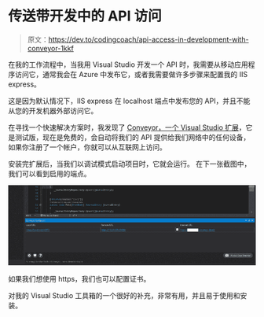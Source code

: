 # 传送带开发中的 API 访问

> 原文：<https://dev.to/codingcoach/api-access-in-development-with-conveyor-1kkf>

在我的工作流程中，当我用 Visual Studio 开发一个 API 时，我需要从移动应用程序访问它，通常我会在 Azure 中发布它，或者我需要做许多步骤来配置我的 IIS express。

这是因为默认情况下，IIS express 在 localhost 端点中发布您的 API，并且不能从您的开发机器外部访问它。

在寻找一个快速解决方案时，我发现了 [Conveyor，一个 Visual Studio 扩展](https://marketplace.visualstudio.com/items?itemName=vs-publisher-1448185.ConveyorbyKeyoti)，它是测试版，现在是免费的，会自动将我们的 API 提供给我们网络中的任何设备，如果你注册了一个帐户，你就可以从互联网上访问。

安装完扩展后，当我们以调试模式启动项目时，它就会运行。
在下一张截图中，我们可以看到启用的端点。

[![Image](img/806778f39fac03628887800eb1406700.png)](https://res.cloudinary.com/practicaldev/image/fetch/s--tLyU_Sau--/c_limit%2Cf_auto%2Cfl_progressive%2Cq_auto%2Cw_880/https://i.imgur.com/eKdMNNZ.png)

如果我们想使用 https，我们也可以配置证书。

对我的 Visual Studio 工具箱的一个很好的补充，非常有用，并且易于使用和安装。